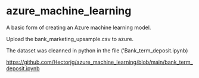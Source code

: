 # azure_machine_learning

A basic form of creating an Azure machine learning model.

Upload the bank_marketing_upsample.csv to azure.

The dataset was cleanned in python in the file ('Bank_term_deposit.ipynb)

https://github.com/Hectorjg/azure_machine_learning/blob/main/bank_term_deposit.ipynb
